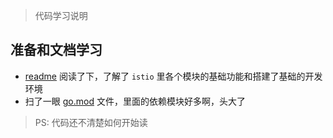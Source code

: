 > 代码学习说明


## 准备和文档学习
- [readme](./README.md) 阅读了下，了解了 `istio` 里各个模块的基础功能和搭建了基础的开发环境
- 扫了一眼 [go.mod](./go.mod) 文件，里面的依赖模块好多啊，头大了

> PS: 代码还不清楚如何开始读